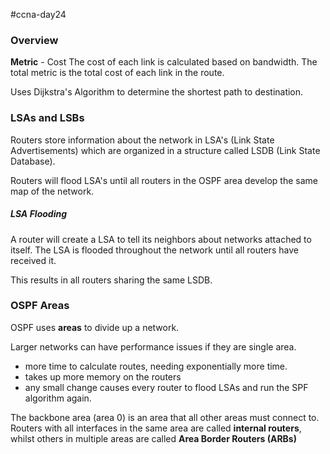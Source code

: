#ccna-day24 

### Overview
**Metric** - Cost
The cost of each link is calculated based on bandwidth. The total metric is the total cost of each link in the route.

Uses Dijkstra's Algorithm to determine the shortest path to destination.

### LSAs and LSBs
Routers store information about the network in LSA's (Link State Advertisements) which are organized in a structure called LSDB (Link State Database).

Routers will flood LSA's until all routers in the OSPF area develop the same map of the network.

##### LSA Flooding
A router will create a LSA to tell its neighbors about networks attached to itself. The LSA is flooded throughout the network until all routers have received it.

This results in all routers sharing the same LSDB.

### OSPF Areas
OSPF uses **areas** to divide up a network.

Larger networks can have performance issues if they are single area.
- more time to calculate routes, needing exponentially more time.
- takes up more memory on the routers
- any small change causes every router to flood LSAs and run the SPF algorithm again.

The backbone area (area 0) is an area that all other areas must connect to.
Routers with all interfaces in the same area are called **internal routers**, whilst others in multiple areas are called **Area Border Routers (ARBs)**